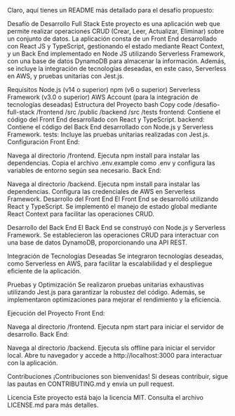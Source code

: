 
Claro, aquí tienes un README más detallado para el desafío propuesto:

Desafío de Desarrollo Full Stack
Este proyecto es una aplicación web que permite realizar operaciones CRUD (Crear, Leer, Actualizar, Eliminar) sobre un conjunto de datos. La aplicación consta de un Front End desarrollado con React JS y TypeScript, gestionando el estado mediante React Context, y un Back End implementado en Node JS utilizando Serverless Framework, con una base de datos DynamoDB para almacenar la información. Además, se incluye la integración de tecnologías deseadas, en este caso, Serverless en AWS, y pruebas unitarias con Jest.js.

Requisitos
Node.js (v14 o superior)
npm (v6 o superior)
Serverless Framework (v3.0 o superior)
AWS Account (para la integración de tecnologías deseadas)
Estructura del Proyecto
bash
Copy code
/desafio-full-stack
  /frontend
    /src
    /public
  /backend
    /src
  /tests
frontend: Contiene el código del Front End desarrollado con React y TypeScript.
backend: Contiene el código del Back End desarrollado con Node.js y Serverless Framework.
tests: Incluye las pruebas unitarias realizadas con Jest.js.
Configuración
Front End:

Navega al directorio /frontend.
Ejecuta npm install para instalar las dependencias.
Copia el archivo .env.example como .env y configura las variables de entorno según sea necesario.
Back End:

Navega al directorio /backend.
Ejecuta npm install para instalar las dependencias.
Configura las credenciales de AWS en Serverless Framework.
Desarrollo del Front End
El Front End se desarrolló utilizando React y TypeScript. Se implementó el manejo de estado global mediante React Context para facilitar las operaciones CRUD.

Desarrollo del Back End
El Back End se construyó con Node.js y Serverless Framework. Se establecieron las operaciones CRUD para interactuar con una base de datos DynamoDB, proporcionando una API REST.

Integración de Tecnologías Deseadas
Se integraron tecnologías deseadas, como Serverless en AWS, para facilitar la escalabilidad y el despliegue eficiente de la aplicación.

Pruebas y Optimización
Se realizaron pruebas unitarias exhaustivas utilizando Jest.js para garantizar la robustez del código. Además, se implementaron optimizaciones para mejorar el rendimiento y la eficiencia.

Ejecución del Proyecto
Front End:

Navega al directorio /frontend.
Ejecuta npm start para iniciar el servidor de desarrollo.
Back End:

Navega al directorio /backend.
Ejecuta sls offline para iniciar el servidor local.
Abre tu navegador y accede a http://localhost:3000 para interactuar con la aplicación.

Contribuciones
¡Contribuciones son bienvenidas! Si deseas contribuir, sigue las pautas en CONTRIBUTING.md y envía un pull request.

Licencia
Este proyecto está bajo la licencia MIT. Consulta el archivo LICENSE.md para más detalles.
